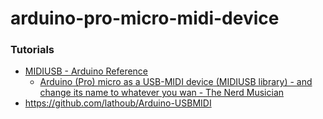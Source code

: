 arduino-pro-micro-midi-device
=============================
### Tutorials
- [MIDIUSB - Arduino Reference](https://www.arduino.cc/reference/en/libraries/midiusb/)
  - [Arduino (Pro) micro as a USB-MIDI device (MIDIUSB library) - and change its name to whatever you wan - The Nerd Musician](https://www.musiconerd.com/arduino-pro-micro-as-a-usb-midi-device-midiusb-library-and-change-its-name-to-whatever-you-wan/)
- https://github.com/lathoub/Arduino-USBMIDI

